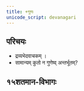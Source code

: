 ```yaml
---
title: +गुणः
unicode_script: devanagari
---
```


## परिचयः
- द्रव्यभेदवाचकम् ।
- सामान्यम् कुतो न गुणेष्व् अन्तर्भूतम्? 

## १५शतमान-विभागः
<div class="spreadsheet" src="../15ce-vibhAgaH.json"> </div>  

